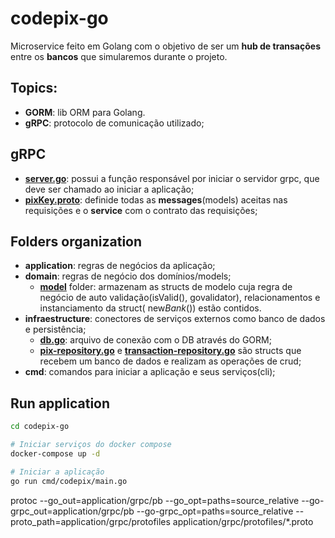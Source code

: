# codepix-go
Microservice feito em Golang com o objetivo de ser um **hub de transações** entre os **bancos** que simularemos durante o projeto.

## Topics:
- **GORM**: lib ORM para Golang.
- **gRPC**: protocolo de comunicação utilizado;

## gRPC
- **[server.go](https://github.com/VictorMagalhaesSales/microsservices-banks-parent/tree/master/codepix-go/application/grpc/server.go)**: possui a função responsável por iniciar o servidor grpc, que deve ser chamado ao iniciar a aplicação;
- **[pixKey.proto](https://github.com/VictorMagalhaesSales/microsservices-banks-parent/tree/master/codepix-go/application/grpc/protofiles/pixkey.proto)**: definide todas as **messages**(models) aceitas nas requisições e o **service** com o contrato das requisições;

## Folders organization
- **application**: regras de negócios da aplicação;
- **domain**: regras de negócio dos domínios/models;
    - **[model](https://github.com/VictorMagalhaesSales/microsservices-banks-parent/tree/master/codepix-go/domain/model)** folder: armazenam as structs de modelo cuja regra de negócio de auto validação(isValid(), govalidator), relacionamentos e instanciamento da struct( new*Bank*()) estão contidos.
- **infraestructure**: conectores de serviços externos como banco de dados e persistência;
    - **[db.go](https://github.com/VictorMagalhaesSales/microsservices-banks-parent/blob/master/codepix-go/infraestructure/db/db.go)**: arquivo de conexão com o DB através do GORM;
    - **[pix-repository.go](https://github.com/VictorMagalhaesSales/microsservices-banks-parent/blob/master/codepix-go/infraestructure/repository/pix-repository.go)** e **[transaction-repository.go](https://github.com/VictorMagalhaesSales/microsservices-banks-parent/blob/master/codepix-go/infraestructure/repository/transaction-repository.go)** são structs que recebem um banco de dados e realizam as operações de crud; 
- **cmd**: comandos para iniciar a aplicação e seus serviços(cli);

## Run application
```sh
cd codepix-go

# Iniciar serviços do docker compose
docker-compose up -d

# Iniciar a aplicação
go run cmd/codepix/main.go
```


protoc --go_out=application/grpc/pb --go_opt=paths=source_relative --go-grpc_out=application/grpc/pb --go-grpc_opt=paths=source_relative --proto_path=application/grpc/protofiles application/grpc/protofiles/*.proto